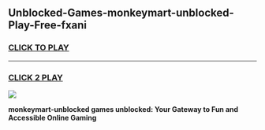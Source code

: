 
## Unblocked-Games-monkeymart-unblocked-Play-Free-fxani
<h3>
<a href="https://premium76.site?title=monkeymart-unblocked&ref=19M">CLICK TO PLAY</a></h3>
<hr>

<h3>
<a href="https://premium76.site?title=monkeymart-unblocked&ref=19M">CLICK 2 PLAY</a>
  
</h3>

<a href="https://premium76.site?title=monkeymart-unblocked&ref=19M"><img src="https://clearcache.store/games.png"></a>


**monkeymart-unblocked games unblocked: Your Gateway to Fun and Accessible Online Gaming**

